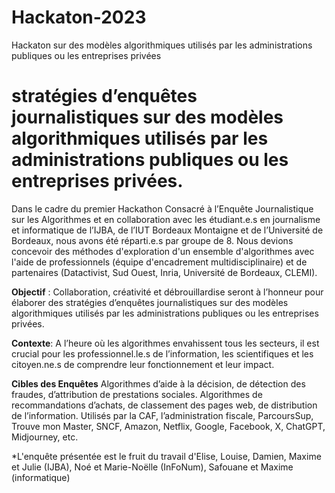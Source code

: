 # Hackaton-2023
Hackaton sur des modèles algorithmiques utilisés par les administrations publiques ou les entreprises privées

# stratégies d’enquêtes journalistiques sur des modèles algorithmiques utilisés par les administrations publiques ou les entreprises privées.

Dans le cadre du premier Hackathon Consacré à l’Enquête Journalistique sur les Algorithmes et en collaboration avec les étudiant.e.s en journalisme et informatique de l’IJBA, de l’IUT Bordeaux Montaigne et de l’Université de Bordeaux, nous avons été réparti.e.s par groupe de 8. 
Nous devions concevoir des méthodes d'exploration d'un ensemble d'algorithmes avec l'aide de professionnels (équipe d'encadrement multidisciplinaire) et de partenaires (Datactivist, Sud Ouest, Inria, Université de Bordeaux, CLEMI).

**Objectif** :
Collaboration, créativité et débrouillardise seront à l’honneur pour élaborer des stratégies d’enquêtes journalistiques sur des modèles algorithmiques utilisés par les administrations publiques ou les entreprises privées.

**Contexte**:
A l’heure où les algorithmes envahissent tous les secteurs, il est crucial pour les professionnel.le.s de l’information, les scientifiques et les citoyen.ne.s de comprendre leur fonctionnement et leur impact.

**Cibles des Enquêtes**
Algorithmes d’aide à la décision, de détection des fraudes, d’attribution de prestations sociales.
Algorithmes de recommandations d’achats, de classement des pages web, de distribution de l’information.
Utilisés par la CAF, l’administration fiscale, ParcoursSup, Trouve mon Master, SNCF, Amazon, Netflix, Google, Facebook, X, ChatGPT, Midjourney, etc.

*L'enquête présentée est le fruit du travail d'Elise, Louise, Damien, Maxime et Julie (IJBA), Noé et Marie-Noëlle (InFoNum), Safouane et Maxime (informatique)

